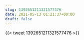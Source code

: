 ```yaml
---
slug: 1392651211321577476
date: 2021-05-13 01:21:37+00:00
draft: false
---
```


{{< tweet 1392651211321577476 >}}
